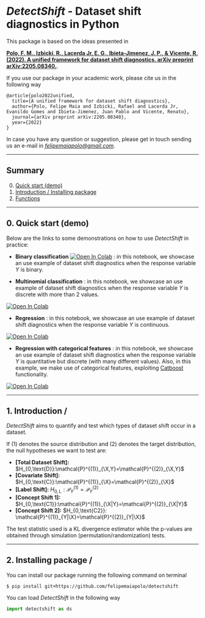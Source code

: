 # ***DetectShift*** - Dataset shift diagnostics in Python

This package is based on the ideas presented in

[**Polo, F. M., Izbicki, R., Lacerda Jr, E. G., Ibieta-Jimenez, J. P., & Vicente, R. (2022). A unified framework for dataset shift diagnostics. arXiv preprint arXiv:2205.08340.**](https://arxiv.org/abs/2205.08340). 

If you use our package in your academic work, please cite us in the following way

    @article{polo2022unified,
      title={A unified framework for dataset shift diagnostics},
      author={Polo, Felipe Maia and Izbicki, Rafael and Lacerda Jr, Evanildo Gomes and Ibieta-Jimenez, Juan Pablo and Vicente, Renato},
      journal={arXiv preprint arXiv:2205.08340},
      year={2022}
    }

In case you have any question or suggestion, please get in touch sending us an e-mail in *felipemaiapolo@gmail.com*.

--------------

## Summary

0. [Quick start (demo)](#0)
1. [Introduction / Installing package](#1)
2. [Functions ](#2)

--------------

<a name="0"></a>
## 0\. Quick start (demo)

Below are the links to some demonstrations on how to use *DetectShift* in practice:

- **Binary classification** [![Open In Colab](https://colab.research.google.com/assets/colab-badge.svg)](https://colab.research.google.com/github/felipemaiapolo/detectshift/blob/main/Classification2.ipynb) : in this notebook, we showcase an use example of dataset shift diagnostics when the response variable $Y$ is binary.



- **Multinomial classification** : in this notebook, we showcase an use example of dataset shift diagnostics when the response variable $Y$ is discrete with more than 2 values.

[![Open In Colab](https://colab.research.google.com/assets/colab-badge.svg)](https://colab.research.google.com/github/felipemaiapolo/detectshift/blob/main/Classification2.ipynb)

- **Regression** : in this notebook, we showcase an use example of dataset shift diagnostics when the response variable $Y$ is continuous.

[![Open In Colab](https://colab.research.google.com/assets/colab-badge.svg)](https://colab.research.google.com/github/felipemaiapolo/detectshift/blob/main/Regression1.ipynb)
 
- **Regression with categorical features** : in this notebook, we showcase an use example of dataset shift diagnostics when the response variable $Y$ is quantitative but discrete (with many different values). Also, in this example, we make use of categorical features, exploiting [Catboost](https://catboost.ai/) functionality.

[![Open In Colab](https://colab.research.google.com/assets/colab-badge.svg)](https://colab.research.google.com/github/felipemaiapolo/detectshift/blob/main/Regression2.ipynb)


--------------

<a name="1"></a>
## 1\. Introduction / 
*DetectShift* aims to quantify and test which types of dataset shift occur in a dataset. 

If (1) denotes the source distribution and (2) denotes the target distribution, the null hypotheses we want to test are:

- **[Total Dataset Shift]:** $H_{0,\text{D}}:\mathcal{P}^{(1)}_{\X,Y}=\mathcal{P}^{(2)}_{\X,Y}$ 
- **[Covariate Shift]:** $H_{0,\text{C}}:\mathcal{P}^{(1)}_{\X}=\mathcal{P}^{(2)}_{\X}$ 
- **[Label Shift]:** $H_{0,\text{L}}:\mathcal{P}^{(1)}_{Y}=\mathcal{P}^{(2)}_{Y}$ 
- **[Concept Shift 1]:** $H_{0,\text{C1}}:\mathcal{P}^{(1)}_{\X|Y}=\mathcal{P}^{(2)}_{\X|Y}$
- **[Concept Shift 2]:** $H_{0,\text{C2}}: \mathcal{P}^{(1)}_{Y|\X}=\mathcal{P}^{(2)}_{Y|\X}$ 

The test statistic used is a KL divergence estimator while the p-values are obtained through simulation (permutation/randomization) tests.

--------------

<a name="2"></a>
## 2\. Installing package / 


You can install our package running the following command on terminal
``` :sh
$ pip install git+https://github.com/felipemaiapolo/detectshift
```

You can load *DetectShift* in the following way

```python
import detectshift as ds
```

